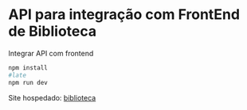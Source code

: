 # API para integração com FrontEnd de Biblioteca

Integrar API com frontend

```bash
npm install
#late
npm run dev
```

Site hospedado: [biblioteca](https://biblioteca-dnc-l.netlify.app)

